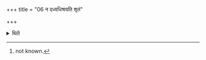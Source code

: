 +++
title = "06 न दध्यधिश्रयति शृतं"

+++

<details><summary>थिते</summary>

6. He does not keep curds on the fire; “It is cooked in deed; He does not pour water on it; water is indeed poured on it (as it were) by means of curdling"–Thus is known (from a Brāhmaṇa-text).[^1]   

[^1]: not known.
</details>
